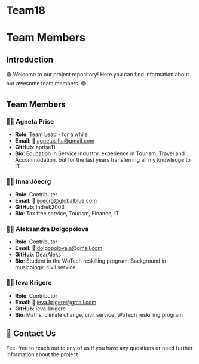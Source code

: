 # Team18
# Team Members

## Introduction
🟣 Welcome to our project repository! Here you can find information about our awesome team members. 🟣

## Team Members

### 👩‍💻 Agneta Prise
- **Role**: Team Lead - for a while
- **Email**: 📧 agnetasilta@gmail.com
- **GitHub**: aprise11
- **Bio**: Education in Service Industry, experience in Tourism, Travel and Accommodation, but for the last years transferring all my knowledge to IT

### 👩‍💻 Inna Jõeorg
- **Role**: Contributer
- **Email**: 📧 ijoeorg@globalblue.com
- **GitHub**: Indrek2003
- **Bio**: Tax free service, Tourism, Finance, IT.

### 👩‍💻 Aleksandra Dolgopolova
- **Role**: Contributor
- **Email**: 📧 dolgopolova.a@gmail.com
- **GitHub**: DearAleks
- **Bio**: Student in the WoTech reskilling program. Background in musicology, civil service

### 👩‍💻 Ieva Krīgere
- **Role**: Contributor
- **Email**: 📧 ieva.krigere@gmail.com
- **GitHub**: ieva-krigere
- **Bio**: Maths, climate change, civil service, WoTech reskilling program

## 📧 Contact Us
Feel free to reach out to any of us if you have any questions or need further information about the project.
